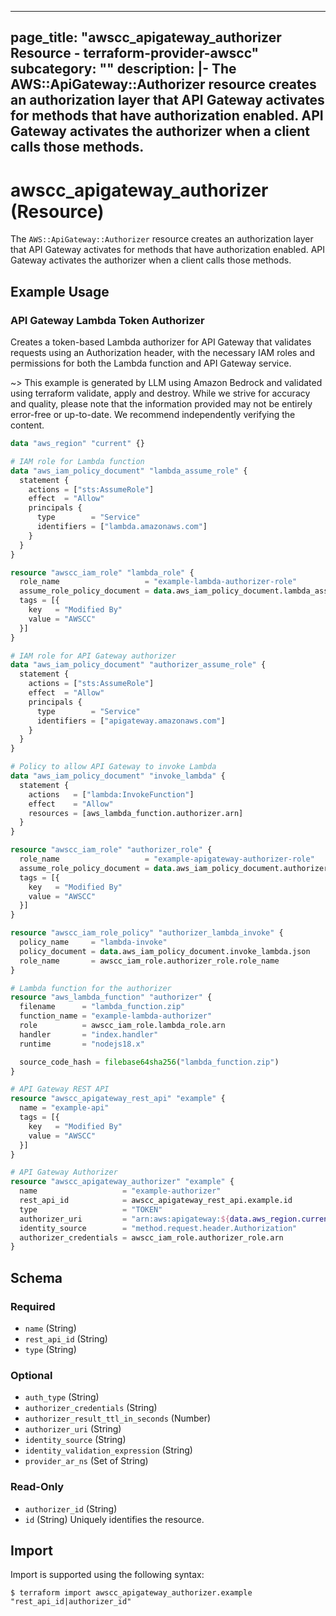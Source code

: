 
---
page_title: "awscc_apigateway_authorizer Resource - terraform-provider-awscc"
subcategory: ""
description: |-
  The AWS::ApiGateway::Authorizer resource creates an authorization layer that API Gateway activates for methods that have authorization enabled. API Gateway activates the authorizer when a client calls those methods.
---

# awscc_apigateway_authorizer (Resource)

The ``AWS::ApiGateway::Authorizer`` resource creates an authorization layer that API Gateway activates for methods that have authorization enabled. API Gateway activates the authorizer when a client calls those methods.

## Example Usage

### API Gateway Lambda Token Authorizer

Creates a token-based Lambda authorizer for API Gateway that validates requests using an Authorization header, with the necessary IAM roles and permissions for both the Lambda function and API Gateway service.

~> This example is generated by LLM using Amazon Bedrock and validated using terraform validate, apply and destroy. While we strive for accuracy and quality, please note that the information provided may not be entirely error-free or up-to-date. We recommend independently verifying the content.

```terraform
data "aws_region" "current" {}

# IAM role for Lambda function
data "aws_iam_policy_document" "lambda_assume_role" {
  statement {
    actions = ["sts:AssumeRole"]
    effect  = "Allow"
    principals {
      type        = "Service"
      identifiers = ["lambda.amazonaws.com"]
    }
  }
}

resource "awscc_iam_role" "lambda_role" {
  role_name                   = "example-lambda-authorizer-role"
  assume_role_policy_document = data.aws_iam_policy_document.lambda_assume_role.json
  tags = [{
    key   = "Modified By"
    value = "AWSCC"
  }]
}

# IAM role for API Gateway authorizer
data "aws_iam_policy_document" "authorizer_assume_role" {
  statement {
    actions = ["sts:AssumeRole"]
    effect  = "Allow"
    principals {
      type        = "Service"
      identifiers = ["apigateway.amazonaws.com"]
    }
  }
}

# Policy to allow API Gateway to invoke Lambda
data "aws_iam_policy_document" "invoke_lambda" {
  statement {
    actions   = ["lambda:InvokeFunction"]
    effect    = "Allow"
    resources = [aws_lambda_function.authorizer.arn]
  }
}

resource "awscc_iam_role" "authorizer_role" {
  role_name                   = "example-apigateway-authorizer-role"
  assume_role_policy_document = data.aws_iam_policy_document.authorizer_assume_role.json
  tags = [{
    key   = "Modified By"
    value = "AWSCC"
  }]
}

resource "awscc_iam_role_policy" "authorizer_lambda_invoke" {
  policy_name     = "lambda-invoke"
  policy_document = data.aws_iam_policy_document.invoke_lambda.json
  role_name       = awscc_iam_role.authorizer_role.role_name
}

# Lambda function for the authorizer
resource "aws_lambda_function" "authorizer" {
  filename      = "lambda_function.zip"
  function_name = "example-lambda-authorizer"
  role          = awscc_iam_role.lambda_role.arn
  handler       = "index.handler"
  runtime       = "nodejs18.x"

  source_code_hash = filebase64sha256("lambda_function.zip")
}

# API Gateway REST API
resource "awscc_apigateway_rest_api" "example" {
  name = "example-api"
  tags = [{
    key   = "Modified By"
    value = "AWSCC"
  }]
}

# API Gateway Authorizer
resource "awscc_apigateway_authorizer" "example" {
  name                   = "example-authorizer"
  rest_api_id            = awscc_apigateway_rest_api.example.id
  type                   = "TOKEN"
  authorizer_uri         = "arn:aws:apigateway:${data.aws_region.current.name}:lambda:path/2015-03-31/functions/${aws_lambda_function.authorizer.arn}/invocations"
  identity_source        = "method.request.header.Authorization"
  authorizer_credentials = awscc_iam_role.authorizer_role.arn
}
```

<!-- schema generated by tfplugindocs -->
## Schema

### Required

- `name` (String)
- `rest_api_id` (String)
- `type` (String)

### Optional

- `auth_type` (String)
- `authorizer_credentials` (String)
- `authorizer_result_ttl_in_seconds` (Number)
- `authorizer_uri` (String)
- `identity_source` (String)
- `identity_validation_expression` (String)
- `provider_ar_ns` (Set of String)

### Read-Only

- `authorizer_id` (String)
- `id` (String) Uniquely identifies the resource.

## Import

Import is supported using the following syntax:

```shell
$ terraform import awscc_apigateway_authorizer.example "rest_api_id|authorizer_id"
```
